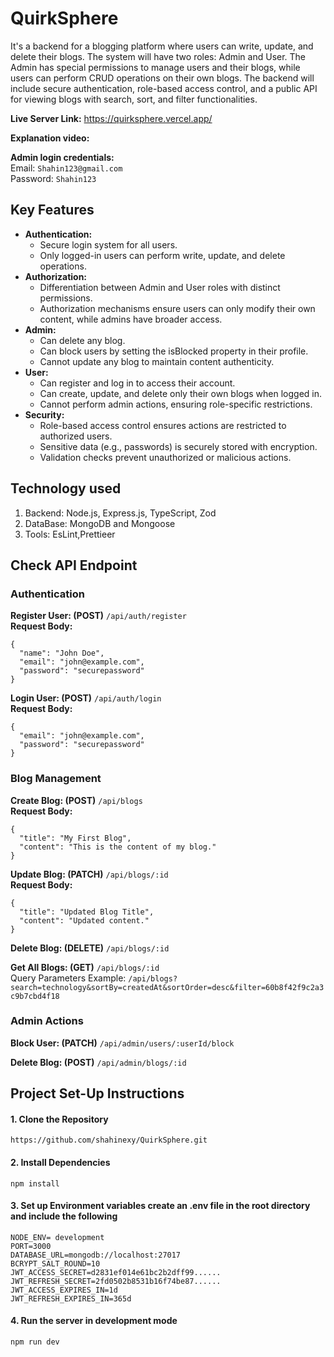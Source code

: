 # QuirkSphere

It's a backend for a blogging platform where users can write, update, and delete their blogs. The system will have two roles: Admin and User. The Admin has special permissions to manage users and their blogs, while users can perform CRUD operations on their own blogs. The backend will include secure authentication, role-based access control, and a public API for viewing blogs with search, sort, and filter functionalities.

**Live Server Link:** https://quirksphere.vercel.app/

**Explanation video:**

**Admin login credentials:** <br>
Email: ` Shahin123@gmail.com ` <br>
Password: ` Shahin123 `

## Key Features

- **Authentication:**
  - Secure login system for all users.
  - Only logged-in users can perform write, update, and delete operations.
- **Authorization:**
  - Differentiation between Admin and User roles with distinct permissions.
  - Authorization mechanisms ensure users can only modify their own content, while admins have broader access.
- **Admin:**
  - Can delete any blog.
  - Can block users by setting the isBlocked property in their profile.
  - Cannot update any blog to maintain content authenticity.
- **User:**
  - Can register and log in to access their account.
  - Can create, update, and delete only their own blogs when logged in.
  - Cannot perform admin actions, ensuring role-specific restrictions.
- **Security:**
  - Role-based access control ensures actions are restricted to authorized users.
  - Sensitive data (e.g., passwords) is securely stored with encryption.
  - Validation checks prevent unauthorized or malicious actions.

## Technology used
 1. Backend: Node.js, Express.js, TypeScript, Zod
 2. DataBase: MongoDB and Mongoose
 3. Tools: EsLint,Prettieer

## Check API Endpoint

### Authentication

**Register User: (POST)**
` /api/auth/register ` <br>
**Request Body:**
```
{
  "name": "John Doe",
  "email": "john@example.com",
  "password": "securepassword"
}
```

**Login User: (POST)**
` /api/auth/login ` <br>
**Request Body:**
```
{
  "email": "john@example.com",
  "password": "securepassword"
}
```

### Blog Management

**Create Blog: (POST)**
` /api/blogs ` <br>
**Request Body:**
```
{
  "title": "My First Blog",
  "content": "This is the content of my blog."
}
```

**Update Blog: (PATCH)**
` /api/blogs/:id ` <br>
**Request Body:** 
```
{
  "title": "Updated Blog Title",
  "content": "Updated content."
}
```

**Delete Blog: (DELETE)**
` /api/blogs/:id `

**Get All Blogs: (GET)**
` /api/blogs/:id ` <br>
Query Parameters Example: ` /api/blogs?search=technology&sortBy=createdAt&sortOrder=desc&filter=60b8f42f9c2a3c9b7cbd4f18 `

### Admin Actions

**Block User: (PATCH)**
` /api/admin/users/:userId/block `

**Delete Blog: (POST)**
` /api/admin/blogs/:id `

## Project Set-Up Instructions 

#### 1. Clone the Repository
```
https://github.com/shahinexy/QuirkSphere.git
```

#### 2.  Install Dependencies
```
npm install 
```
#### 3. Set up Environment variables create an .env file in the root directory and include the following
```
NODE_ENV= development
PORT=3000
DATABASE_URL=mongodb://localhost:27017
BCRYPT_SALT_ROUND=10
JWT_ACCESS_SECRET=d2831ef014e61bc2b2dff99......
JWT_REFRESH_SECRET=2fd0502b8531b16f74be87......
JWT_ACCESS_EXPIRES_IN=1d
JWT_REFRESH_EXPIRES_IN=365d
```
#### 4. Run the server in development mode
```
npm run dev 
```

